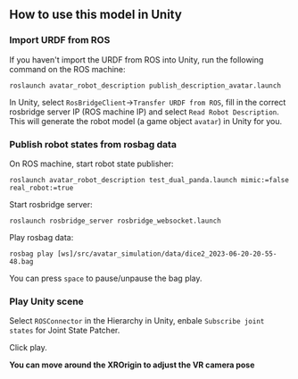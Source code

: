 ## How to use this model in Unity
### Import URDF from ROS
If you haven't import the URDF from ROS into Unity, run the following command on the ROS machine:
```
roslaunch avatar_robot_description publish_description_avatar.launch
```
In Unity, select `RosBridgeClient`->`Transfer URDF from ROS`, fill in the correct rosbridge server IP (ROS machine IP) and select `Read Robot Description`. This will generate the robot model (a game object `avatar`) in Unity for you.

### Publish robot states from rosbag data
On ROS machine, start robot state publisher:
```
roslaunch avatar_robot_description test_dual_panda.launch mimic:=false real_robot:=true
```

Start rosbridge server:
```
roslaunch rosbridge_server rosbridge_websocket.launch
```

Play rosbag data:
```
rosbag play [ws]/src/avatar_simulation/data/dice2_2023-06-20-20-55-48.bag
```
You can press `space` to pause/unpause the bag play.

### Play Unity scene
Select `ROSConnector` in the Hierarchy in Unity, enbale `Subscribe joint states` for Joint State Patcher.

Click play.

**You can move around the XROrigin to adjust the VR camera pose**